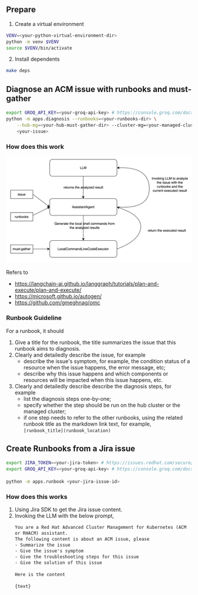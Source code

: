 ## Prepare

1. Create a virtual environment

```sh
VENV=<your-python-virtual-environment-dir>
python -m venv $VENV
source $VENV/bin/activate
```

2. Install dependents

```sh
make deps
```

## Diagnose an ACM issue with runbooks and must-gather

```sh
export GROQ_API_KEY=<your-groq-api-key> # https://console.groq.com/docs/models
python -m apps.diagnosis --runbooks=<your-runbooks-dir> \
    --hub-mg=<your-hub-must-gather-dir> --cluster-mg=<your-managed-cluster-must-gather-dir> \
    <your-issue>
```

### How does this work

![diagnosis-flow](./diagnosis-flow.png)

Refers to
- https://langchain-ai.github.io/langgraph/tutorials/plan-and-execute/plan-and-execute/
- https://microsoft.github.io/autogen/
- https://github.com/gmeghnag/omc

### Runbook Guideline

For a runbook, it should

1. Give a title for the runbook, the title summarizes the issue that this runbook aims to diagnosis.
2. Clearly and detailedly describe the issue, for example
    - describe the issue's symptom, for example, the condition status of a resource when the issue happens, the error message, etc;
    - describe why this issue happens and which components or resources will be impacted when this issue happens, etc.
3. Clearly and detailedly describe describe the diagnosis steps, for example
    - list the diagnosis steps one-by-one;
    - specify whether the step should be run on the hub cluster or the managed cluster;
    - if one step needs to refer to the other runbooks, using the related runbook title as the markdown link text, for example, `[runbook_title](runbook_location)`

## Create Runbooks from a Jira issue

```sh
export JIRA_TOKEN=<your-jira-token> # https://issues.redhat.com/secure/ViewProfile.jspa?selectedTab=com.atlassian.pats.pats-plugin:jira-user-personal-access-tokens
export GROQ_API_KEY=<your-groq-api-key> # https://console.groq.com/docs/models

python -m apps.runbook <your-jira-issue-id>
```

### How does this works

1. Using Jira SDK to get the Jira issue content.
2. Invoking the LLM with the below prompt,
    ```
    You are a Red Hat Advanced Cluster Management for Kubernetes (ACM or RHACM) assistant.
    The following content is about an ACM issue, please 
    - Summarize the issue
    - Give the issue's symptom
    - Give the troubleshooting steps for this issue
    - Give the solution of this issue

    Here is the content

    {text}
    ```

